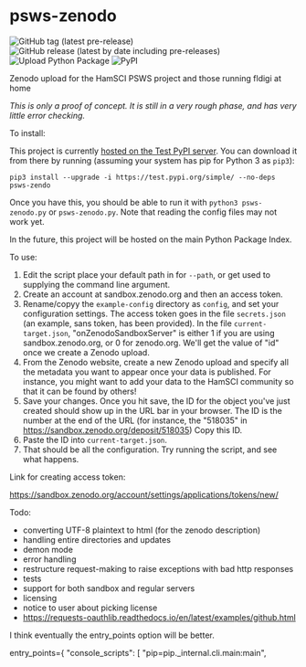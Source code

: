 # psws-zenodo
![GitHub tag (latest pre-release)](https://img.shields.io/github/v/tag/aidanmontare-edu/psws-zenodo?include_prereleases)
![GitHub release (latest by date including pre-releases)](https://img.shields.io/github/v/release/aidanmontare-edu/psws-zenodo?include_prereleases)
![Upload Python Package](https://github.com/aidanmontare-edu/psws-zenodo/workflows/Upload%20Python%20Package/badge.svg)
![PyPI](https://img.shields.io/pypi/v/psws-zenodo)

Zenodo upload for the HamSCI PSWS project and those running fldigi at home

*This is only a proof of concept. It is still in a very rough phase, and has
very little error checking.*

To install:

This project is currently
[hosted on the Test PyPI server](https://test.pypi.org/project/psws-zendo/).
You can download it from there by running (assuming your system has pip for 
Python 3 as `pip3`):

`pip3 install --upgrade -i https://test.pypi.org/simple/ --no-deps psws-zendo`

Once you have this, you should be able to run it with
`python3 psws-zenodo.py` or `psws-zenodo.py`. Note that reading the
config files may not work yet.

In the future, this project will be hosted on the main Python Package Index.

To use:

1. Edit the script place your default path in for `--path`, or get used to
supplying the command line argument.
2. Create an account at sandbox.zenodo.org and then an access token.
3. Rename/copyy the `example-config` directory as `config`, and set your
configuration settings. The access token goes in the file `secrets.json`
(an example, sans token, has been provided). In the file
`current-target.json`, "onZenodoSandboxServer" is either
1 if you are using sandbox.zenodo.org, or 0 for zenodo.org. We'll get the
value of "id" once we create a Zenodo upload.
4. From the Zenodo website, create a new Zenodo upload and specify all the
metadata you want to appear once your data is published. For instance, you
might want to add your data to the HamSCI community so that it can be found
by others!
6. Save your changes. Once you hit save, the ID for the object you've just
created should show up in the URL bar in your browser. The ID is the number at
the end of the URL (for instance, the "518035" in
https://sandbox.zenodo.org/deposit/518035) Copy this ID.
7. Paste the ID into `current-target.json`.
8. That should be all the configuration. Try running the script, and see what
happens.


Link for creating access token:

https://sandbox.zenodo.org/account/settings/applications/tokens/new/

Todo:
- converting UTF-8 plaintext to html (for the zenodo description)
- handling entire directories and updates
- demon mode
- error handling
- restructure request-making to raise exceptions with bad http responses
- tests
- support for both sandbox and regular servers
- licensing
- notice to user about picking license
- https://requests-oauthlib.readthedocs.io/en/latest/examples/github.html

I think eventually the entry_points option will be better.

entry_points={
        "console_scripts": [
            "pip=pip._internal.cli.main:main",
